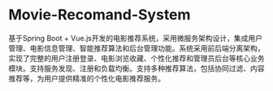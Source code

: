 # Movie-Recomand-System
基于Spring Boot + Vue.js开发的电影推荐系统，采用微服务架构设计，集成用户管理、电影信息管理、智能推荐算法和后台管理功能。系统采用前后端分离架构，实现了完整的用户注册登录、电影浏览收藏、个性化推荐和管理员后台等核心业务模块。支持服务发现、注册和负载均衡。支持多种推荐算法，包括协同过滤、内容推荐等，为用户提供精准的个性化电影推荐服务。
